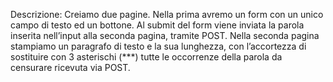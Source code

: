 Descrizione: Creiamo due pagine. Nella prima avremo un form con un unico campo di testo ed un bottone. Al submit del form viene inviata la parola inserita nell’input alla seconda pagina, tramite POST.
Nella seconda pagina stampiamo un paragrafo di testo e la sua lunghezza, con l’accortezza di sostituire con 3 asterischi (***) tutte le occorrenze della parola da censurare ricevuta via POST.
